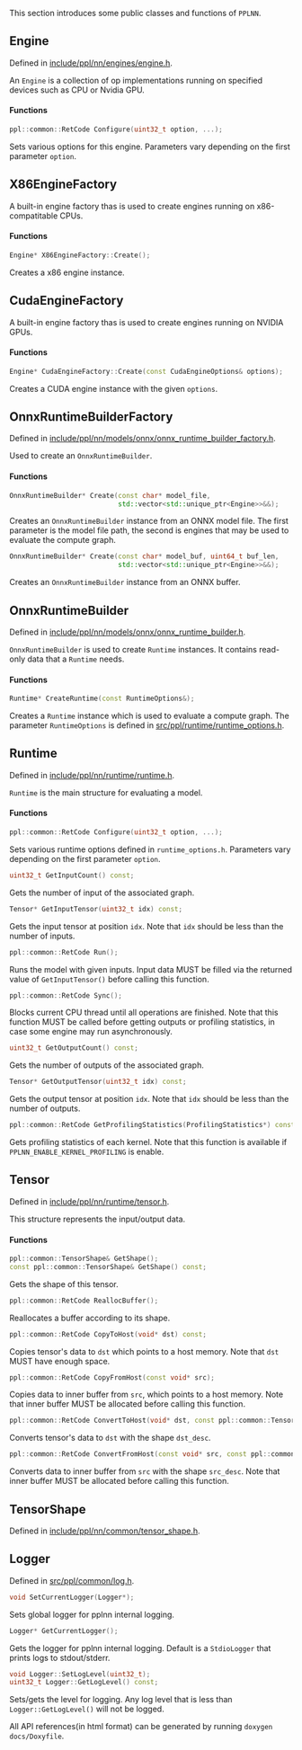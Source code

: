 This section introduces some public classes and functions of `PPLNN`.

## Engine

Defined in [include/ppl/nn/engines/engine.h](include/ppl/nn/engines/engine.h).

An `Engine` is a collection of op implementations running on specified devices such as CPU or Nvidia GPU.

#### Functions

```c++
ppl::common::RetCode Configure(uint32_t option, ...);
```

Sets various options for this engine. Parameters vary depending on the first parameter `option`.

## X86EngineFactory

A built-in engine factory thas is used to create engines running on x86-compatitable CPUs.

#### Functions

```c++
Engine* X86EngineFactory::Create();
```

Creates a x86 engine instance.

## CudaEngineFactory

A built-in engine factory thas is used to create engines running on NVIDIA GPUs.

#### Functions

```c++
Engine* CudaEngineFactory::Create(const CudaEngineOptions& options);
```

Creates a CUDA engine instance with the given `options`.

## OnnxRuntimeBuilderFactory

Defined in [include/ppl/nn/models/onnx/onnx_runtime_builder_factory.h](include/ppl/nn/models/onnx/onnx_runtime_builder_factory.h).

Used to create an `OnnxRuntimeBuilder`.

#### Functions

```c++
OnnxRuntimeBuilder* Create(const char* model_file,
                           std::vector<std::unique_ptr<Engine>>&&);
```

Creates an `OnnxRuntimeBuilder` instance from an ONNX model file. The first parameter is the model file path, the second is engines that may be used to evaluate the compute graph.

```c++
OnnxRuntimeBuilder* Create(const char* model_buf, uint64_t buf_len,
                           std::vector<std::unique_ptr<Engine>>&&);
```

Creates an `OnnxRuntimeBuilder` instance from an ONNX buffer.

## OnnxRuntimeBuilder

Defined in [include/ppl/nn/models/onnx/onnx_runtime_builder.h](include/ppl/nn/models/onnx/onnx_runtime_builder.h).

`OnnxRuntimeBuilder` is used to create `Runtime` instances. It contains read-only data that a `Runtime` needs.

#### Functions

```c++
Runtime* CreateRuntime(const RuntimeOptions&);
```

Creates a `Runtime` instance which is used to evaluate a compute graph. The parameter `RuntimeOptions` is defined in [src/ppl/runtime/runtime_options.h](src/ppl/runtime/runtime_options.h).

## Runtime

Defined in [include/ppl/nn/runtime/runtime.h](include/ppl/nn/runtime/runtime.h).

`Runtime` is the main structure for evaluating a model.

#### Functions

```c++
ppl::common::RetCode Configure(uint32_t option, ...);
```

Sets various runtime options defined in `runtime_options.h`. Parameters vary depending on the first parameter `option`.

```c++
uint32_t GetInputCount() const;
```

Gets the number of input of the associated graph.

```c++
Tensor* GetInputTensor(uint32_t idx) const;
```

Gets the input tensor at position `idx`. Note that `idx` should be less than the number of inputs.

```c++
ppl::common::RetCode Run();
```

Runs the model with given inputs. Input data MUST be filled via the returned value of `GetInputTensor()` before calling this function.

```c++
ppl::common::RetCode Sync();
```

Blocks current CPU thread until all operations are finished. Note that this function MUST be called before getting outputs or profiling statistics, in case some engine may run asynchronously.


```c++
uint32_t GetOutputCount() const;
```

Gets the number of outputs of the associated graph.


```c++
Tensor* GetOutputTensor(uint32_t idx) const;
```

Gets the output tensor at position `idx`. Note that `idx` should be less than the number of outputs.

```c++
ppl::common::RetCode GetProfilingStatistics(ProfilingStatistics*) const;
```

Gets profiling statistics of each kernel. Note that this function is available if `PPLNN_ENABLE_KERNEL_PROFILING` is enable.

## Tensor

Defined in [include/ppl/nn/runtime/tensor.h](include/ppl/nn/runtime/tensor.h).

This structure represents the input/output data.

#### Functions

```c++
ppl::common::TensorShape& GetShape();
const ppl::common::TensorShape& GetShape() const;
```

Gets the shape of this tensor.

```c++
ppl::common::RetCode ReallocBuffer();
```

Reallocates a buffer according to its shape.

```c++
ppl::common::RetCode CopyToHost(void* dst) const;
```

Copies tensor's data to `dst` which points to a host memory. Note that `dst` MUST have enough space.

```c++
ppl::common::RetCode CopyFromHost(const void* src);
```

Copies data to inner buffer from `src`, which points to a host memory. Note that inner buffer MUST be allocated before calling this function.

```c++
ppl::common::RetCode ConvertToHost(void* dst, const ppl::common::TensorShape& dst_desc) const;
```

Converts tensor's data to `dst` with the shape `dst_desc`.

```c++
ppl::common::RetCode ConvertFromHost(const void* src, const ppl::common::TensorShape& src_desc);
```

Converts data to inner buffer from `src` with the shape `src_desc`. Note that inner buffer MUST be allocated before calling this function.

## TensorShape

Defined in [include/ppl/nn/common/tensor_shape.h](include/ppl/nn/common/tensor_shape.h).

## Logger

Defined in [src/ppl/common/log.h](https://github.com/openppl-public/ppl.common/src/ppl/common/log.h).

```c++
void SetCurrentLogger(Logger*);
```

Sets global logger for pplnn internal logging.

```c++
Logger* GetCurrentLogger();
```

Gets the logger for pplnn internal logging. Default is a `StdioLogger` that prints logs to stdout/stderr.

```c++
void Logger::SetLogLevel(uint32_t);
uint32_t Logger::GetLogLevel() const;
```

Sets/gets the level for logging. Any log level that is less than `Logger::GetLogLevel()` will not be logged.


All API references(in html format) can be generated by running `doxygen docs/Doxyfile`.
